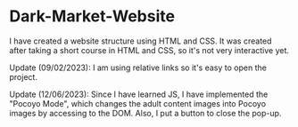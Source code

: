 # Dark-Market-Website
I have created a website structure using HTML and CSS. It was created after taking a short course in HTML and CSS, so it's not very interactive yet.

Update (09/02/2023): I am using relative links so it's easy to open the project.

Update (12/06/2023): Since I have learned JS, I have implemented the "Pocoyo Mode", which changes the adult content images into Pocoyo images by accessing to the DOM. Also, I put a button to close the pop-up.
